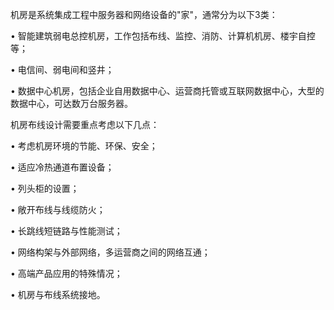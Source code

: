 
机房是系统集成工程中服务器和网络设备的"家"，通常分为以下3类：

• 智能建筑弱电总控机房，工作包括布线、监控、消防、计算机机房、楼宇自控等；

• 电信间、弱电间和竖井；

• 数据中心机房，包括企业自用数据中心、运营商托管或互联网数据中心，大型的数据中心，可达数万台服务器。



机房布线设计需要重点考虑以下几点：

• 考虑机房环境的节能、环保、安全；

• 适应冷热通道布置设备；

• 列头柜的设置；

• 敞开布线与线缆防火；

• 长跳线短链路与性能测试；

• 网络构架与外部网络，多运营商之间的网络互通；

• 高端产品应用的特殊情况；

• 机房与布线系统接地。
